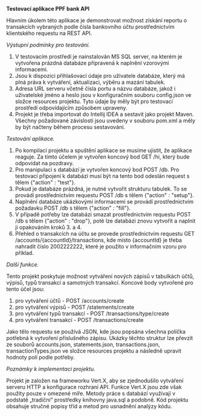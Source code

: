 **Testovací aplikace PPF bank API**

Hlavním úkolem této aplikace je demonstrovat možnost získání reportu o transakcích vybraných podle čísla bankovního účtu prostřednictvím klientského requestu na REST API.

*Výstupní podmínky pro testování.*

1) V testovacím prostředí je nainstalován MS SQL server, na kterém je vytvořena prázdná databáze připravená k naplnění vzorovými informacemi.
2) Jsou k dispozici přihlašovací údaje pro uživatele databáze, který má plná práva k vytváření, aktualizaci, výběru a mazání tabulek.
3) Adresa URL serveru včetně čísla portu a názvu databáze, jakož i uživatelské jméno a heslo jsou v konfiguračním souboru config.json ve složce resources projektu. Tyto údaje by měly být pro testovací prostředí odpovídajícím způsobem upraveny.
4) Projekt je třeba importovat do Intellij IDEA a sestavit jako projekt Maven. Všechny požadované závislosti jsou uvedeny v souboru pom.xml a měly by být načteny během procesu sestavování.

*Testování aplikace.*

1) Po kompilaci projektu a spuštění aplikace se musíme ujistit, že aplikace reaguje. Za tímto účelem je vytvořen koncový bod GET /hi, který bude odpovídat na pozdravy.
2) Pro manipulaci s databází je vytvořen koncový bod POST /db. Pro testovací připojení k databázi musí být na tento bod odeslán request s tělem {"action" : "test"}.
3) Pokud je databáze prázdná, je nutné vytvořit strukturu tabulek. To se provádí prostřednictvím requestu POST /db s tělem {"action" : "setup"}.
4) Naplnění databáze ukázkovými informacemi se provádí prostřednictvím požadavku POST /db s tělem {"action" : "fill"}.
5) V případě potřeby lze databázi smazat prostřednictvím requestu POST /db s tělem {"action" : "drop"}, poté lze databázi znovu vytvořit a naplnit ji opakováním kroků 3. a 4.
6) Přehled o transakcích na účtu se provede prostřednictvím requestu GET /accounts/{accountId}/transactions, kde místo {accountId} je třeba nahradit číslo 2002222222, které je použito v informačním vzoru pro příklad.

*Další funkce.*

Tento projekt poskytuje možnost vytváření nových zápisů v tabulkách účtů, výpisů, typů transakcí a samotných transakcí. 
Koncové body vytvořené pro tento účel jsou:
1) pro vytváření účtů - POST /accounts/create
2) pro vytváření výpisů - POST /statements/create
3) pro vytváření typů transakcí - POST /transactions/type/create
4) pro vytváření transakcí - POST /transactions/create

Jako tělo requestu se používá JSON, kde jsou popsána všechna políčka potřebná k vytvoření příslušného zápisu. Ukázky těchto struktur lze převzít ze souborů accounts.json, statements.json, transactions.json, transactionTypes.json ve složce resources projektu a následně upravit hodnoty polí podle potřeby.

*Poznámky k implementaci projektu.*

Projekt je založen na frameworku Vert.X, aby se zjednodušilo vytváření serveru HTTP a konfigurace rozhraní API. Funkce Vert.X jsou zde však použity pouze v omezené míře. Metody práce s databází využívají v podstatě „tradiční“ prostředky knihovny java.sql a podobně.
Kód projektu obsahuje stručné popisy tříd a metod pro usnadnění analýzy kódu.
